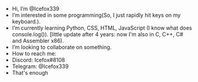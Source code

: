 - Hi, I’m @Icefox339
- I’m interested in some programming(So, I just rapidly hit keys on my keyboard.).
- I’m currently learning Python, CSS, HTML, JavaScript (I know what does console.log()). [little update after 4 years: now I'm also in C, C++, C# and Assembler x86).
- I’m looking to collaborate on something.
- How to reach me:
-   Discord: Icefox#8108
-   Telegram: @Icefox339
- That's enough
<!---
Icefox339/Icefox339 is a ✨ special ✨ repository because its `README.md` (this file) appears on your GitHub profile.
You can click the Preview link to take a look at your changes.
--->
